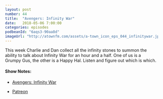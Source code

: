```yaml
---
layout: post
number: 44
title:  "Avengers: Infinity War"
date:   2018-05-06 7:00:00
categories: episodes
podbeanId: "6aqs3-90aa8d"
imageUrl: "http://atownfm.com/assets/a-town_icon_eps_044_infinitywar.jpg"
---
```


This week Charlie and Dan collect all the infinity stones to summon the ability to talk about Infinity War for an hour and a half. One of us is a Grumpy Gus, the other is a Happy Hal. Listen and figure out which is which.

<!-- excerpt-end -->

#### Show Notes:
- [Avengers: Infinity War](https://www.imdb.com/title/tt4154756/)

- [Patreon](https://www.patreon.com/atownfm)